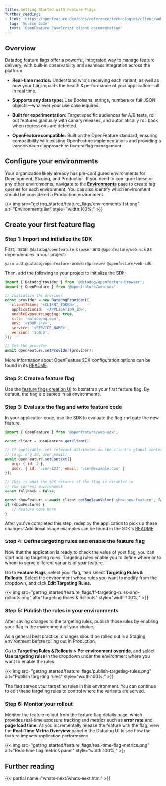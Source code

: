 ```yaml
---
title: Getting Started with Feature Flags
further_reading:
- link: 'https://openfeature.dev/docs/reference/technologies/client/web/'
  tag: 'Source Code'
  text: 'OpenFeature JavaScript client documentation'
---
```


## Overview

Datadog feature flags offer a powerful, integrated way to manage feature delivery, with built-in observability and seamless integration across the platform.

* **Real-time metrics:** Understand who's receiving each variant, as well as how your flag impacts the health & performance of your application—all in real time.

* **Supports any data type:** Use Booleans, strings, numbers or full JSON objects—whatever your use case requires.

* **Built for experimentation:** Target specific audiences for A/B tests, roll out features gradually with canary releases, and automatically roll back when regressions are detected.


* **OpenFeature compatible:** Built on the OpenFeature standard, ensuring compatibility with existing OpenFeature implementations and providing a vendor-neutral approach to feature flag management.

## Configure your environments

Your organization likely already has pre-configured environments for Development, Staging, and Production. If you need to configure these or any other environments, navigate to the [**Environments**][3] page to create tag queries for each environment. You can also identify which environment should be considered a Production environment.

{{< img src="getting_started/feature_flags/environments-list.png" alt="Environments list" style="width:100%;" >}}

## Create your first feature flag

### Step 1: Import and initialize the SDK

First, install `@datadog/openfeature-browser` and `@openfeature/web-sdk` as dependencies in your project:


```
yarn add @datadog/openfeature-browser@preview @openfeature/web-sdk
```

Then, add the following to your project to initialize the SDK:

```js
import { DatadogProvider } from '@datadog/openfeature-browser';
import { OpenFeature } from '@openfeature/web-sdk';

// Initialize the provider
const provider = new DatadogProvider({
   clientToken: '<CLIENT_TOKEN>',
   applicationId: '<APPLICATION_ID>',
   enableExposureLogging: true,
   site: 'datadoghq.com',
   env: '<YOUR_ENV>',
   service: '<SERVICE_NAME>',
   version: '1.0.0',
});

// Set the provider
await OpenFeature.setProvider(provider);
```

More information about OpenFeature SDK configuration options can be found in its [README][1].

### Step 2: Create a feature flag

Use the [feature flags creation UI][2] to bootstrap your first feature flag. By default, the flag is disabled in all environments.

### Step 3: Evaluate the flag and write feature code

In your application code, use the SDK to evaluate the flag and gate the new feature.

```js
import { OpenFeature } from '@openfeature/web-sdk';

const client = OpenFeature.getClient();

// If applicable, set relevant attributes on the client's global context
// (e.g. org id, user email)
await OpenFeature.setContext({
   org: { id: 2 },
   user: { id: 'user-123', email: 'user@example.com' }
});

// This is what the SDK returns if the flag is disabled in
// the current environment
const fallback = false; 

const showFeature = await client.getBooleanValue('show-new-feature', fallback);
if (showFeature) {
   // Feature code here
}
```

After you've completed this step, redeploy the application to pick up these changes. Additional usage examples can be found in the SDK's [README][1].

### Step 4: Define targeting rules and enable the feature flag

Now that the application is ready to check the value of your flag, you can start adding targeting rules. Targeting rules enable you to define where or to whom to serve different variants of your feature. 

Go to **Feature Flags**, select your flag, then select **Targeting Rules & Rollouts**. Select the environment whose rules you want to modify from the dropdown, and click **Edit Targeting Rules**.

{{< img src="getting_started/feature_flags/ff-targeting-rules-and-rollouts.png" alt="Targeting Rules & Rollouts" style="width:100%;" >}}

### Step 5: Publish the rules in your environments

After saving changes to the targeting rules, publish those rules by enabling your flag in the environment of your choice. 

<div class="alert alert-info">
As a general best practice, changes should be rolled out in a Staging environment before rolling out in Production.
</div>

Go to **Targeting Rules & Rollouts > Per environment override**, and select **Use targeting rules** in the dropdown under the environment where you want to enable the rules.

{{< img src="getting_started/feature_flags/publish-targeting-rules.png" alt="Publish targeting rules" style="width:100%;" >}}

The flag serves your targeting rules in this environment. You can continue to edit these targeting rules to control where the variants are served.

### Step 6: Monitor your rollout

Monitor the feature rollout from the feature flag details page, which provides real-time exposure tracking and metrics such as **error rate** and **page load time**. As you incrementally release the feature with the flag, view the **Real-Time Metric Overview** panel in the Datadog UI to see how the feature impacts application performance.

{{< img src="getting_started/feature_flags/real-time-flag-metrics.png" alt="Real-time flag metrics panel" style="width:100%;" >}}

## Further reading

{{< partial name="whats-next/whats-next.html" >}}

[1]: https://openfeature.dev/docs/reference/technologies/client/web/
[2]: https://app.datadoghq.com/feature-flags/create
[3]: https://app.datadoghq.com/feature-flags/environments
